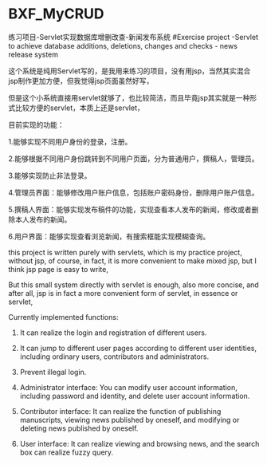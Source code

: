 # BXF_MyCRUD
练习项目-Servlet实现数据库增删改查-新闻发布系统
#Exercise project -Servlet to achieve database additions, deletions, changes and checks - news release system

这个系统是纯用Servlet写的，是我用来练习的项目，没有用jsp，当然其实混合jsp制作更加方便，但我觉得jsp页面虽然好写，

但是这个小系统直接用servlet就够了，也比较简洁，而且毕竟jsp其实就是一种形式比较方便的servlet，本质上还是servlet，

目前实现的功能：

1.能够实现不同用户身份的登录，注册。

2.能够根据不同用户身份跳转到不同用户页面，分为普通用户，撰稿人，管理员。

3.能够实现防止非法登录。

4.管理员界面：能够修改用户账户信息，包括账户密码身份，删除用户账户信息。

5.撰稿人界面：能够实现发布稿件的功能，实现查看本人发布的新闻，修改或者删除本人发布的新闻。

6.用户界面：能够实现查看浏览新闻，有搜索框能实现模糊查询。

this project is written purely with servlets, which is my practice project, without jsp, of course, in fact, it is more convenient to make mixed jsp, but I think jsp page is easy to write,

But this small system directly with servlet is enough, also more concise, and after all, jsp is in fact a more convenient form of servlet, in essence or servlet,

Currently implemented functions:

1. It can realize the login and registration of different users.

2. It can jump to different user pages according to different user identities, including ordinary users, contributors and administrators.

3. Prevent illegal login.

4. Administrator interface: You can modify user account information, including password and identity, and delete user account information.

5. Contributor interface: It can realize the function of publishing manuscripts, viewing news published by oneself, and modifying or deleting news published by oneself.

6. User interface: It can realize viewing and browsing news, and the search box can realize fuzzy query.
